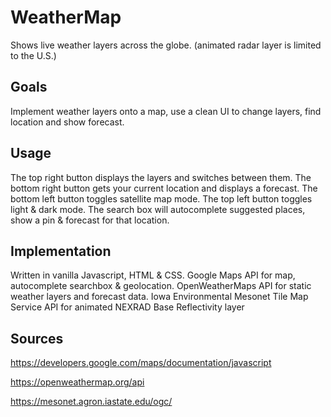 # WeatherMap

Shows live weather layers across the globe. (animated radar layer is limited to the U.S.)

## Goals

Implement weather layers onto a map, use a clean UI to change layers, find location and show forecast.

## Usage

The top right button displays the layers and switches between them. The bottom right button gets your current location and displays a forecast. The bottom left button toggles satellite map mode. The top left button toggles light & dark mode. The search box will autocomplete suggested places, show a pin & forecast for that location.

## Implementation

Written in vanilla Javascript, HTML & CSS. Google Maps API for map, autocomplete searchbox & geolocation.
OpenWeatherMaps API for static weather layers and forecast data. 
Iowa Environmental Mesonet Tile Map Service API for animated NEXRAD Base Reflectivity layer


## Sources

<https://developers.google.com/maps/documentation/javascript>

<https://openweathermap.org/api>

<https://mesonet.agron.iastate.edu/ogc/>
